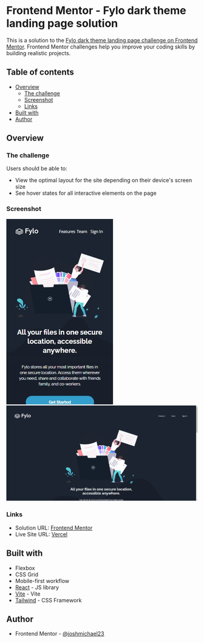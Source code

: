 # Frontend Mentor - Fylo dark theme landing page solution

This is a solution to the [Fylo dark theme landing page challenge on Frontend Mentor](https://www.frontendmentor.io/challenges/fylo-dark-theme-landing-page-5ca5f2d21e82137ec91a50fd). Frontend Mentor challenges help you improve your coding skills by building realistic projects. 

## Table of contents

- [Overview](#overview)
  - [The challenge](#the-challenge)
  - [Screenshot](#screenshot)
  - [Links](#links)
- [Built with](#built-with)
- [Author](#author)

## Overview

### The challenge

Users should be able to:

- View the optimal layout for the site depending on their device's screen size
- See hover states for all interactive elements on the page

### Screenshot

![](./screenshots/fylomob.png)\
![](./screenshots/fylodesk.png)


### Links

- Solution URL: [Frontend Mentor](https://your-solution-url.com)
- Live Site URL: [Vercel](https://your-live-site-url.com)


## Built with
- Flexbox
- CSS Grid
- Mobile-first workflow
- [React](https://reactjs.org/) - JS library
- [Vite](https://vitejs.dev) - Vite
- [Tailwind](https://tailwindcss.com) - CSS Framework

## Author
- Frontend Mentor - [@joshmichael23](https://www.frontendmentor.io/profile/yourusername)

